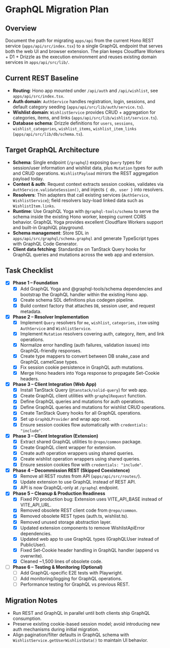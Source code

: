 # GraphQL Migration Plan

## Overview

Document the path for migrating `apps/api` from the current Hono REST service (`apps/api/src/index.tsx`) to a single GraphQL endpoint that serves both the web UI and browser extension. The plan keeps Cloudflare Workers + D1 + Drizzle as the execution environment and reuses existing domain services in `apps/api/src/lib/`.

## Current REST Baseline

- **Routing**: Hono app mounted under `/api/auth` and `/api/wishlist`, see `apps/api/src/index.tsx`.
- **Auth domain**: `AuthService` handles registration, login, sessions, and default category seeding (`apps/api/src/lib/auth/service.ts`).
- **Wishlist domain**: `WishlistService` provides CRUD + aggregation for categories, items, and links (`apps/api/src/lib/wishlist/service.ts`).
- **Database schema**: Drizzle definitions for `users`, `sessions`, `wishlist_categories`, `wishlist_items`, `wishlist_item_links` (`apps/api/src/lib/db/schema.ts`).

## Target GraphQL Architecture

- **Schema**: Single endpoint (`/graphql`) exposing `Query` types for session/user information and wishlist data, plus `Mutation` types for auth and CRUD operations. `WishlistPayload` mirrors the REST aggregation payload today.
- **Context & auth**: Request context extracts session cookies, validates via `AuthService.validateSession()`, and injects `{ db, user }` into resolvers.
- **Resolvers**: Thin adapters that call existing services (`AuthService`, `WishlistService`); field resolvers lazy-load linked data such as `WishlistItem.links`.
- **Runtime**: Use GraphQL Yoga with `@graphql-tools/schema` to serve the schema inside the existing Hono worker, keeping current CORS behavior. GraphQL Yoga provides excellent Cloudflare Workers support and built-in GraphiQL playground.
- **Schema management**: Store SDL in `apps/api/src/graphql/schema.graphql` and generate TypeScript types with GraphQL Code Generator.
- **Client data fetching**: Standardize on TanStack Query hooks for GraphQL queries and mutations across the web app and extension.

## Task Checklist

- [x] **Phase 1 – Foundation**
  - [x] Add GraphQL Yoga and @graphql-tools/schema dependencies and bootstrap the GraphQL handler within the existing Hono app.
  - [x] Create schema SDL definitions plus codegen pipeline.
  - [x] Build context factory that attaches `DB`, session user, and request metadata.
- [x] **Phase 2 – Resolver Implementation**
  - [x] Implement `Query` resolvers for `me`, `wishlist`, `categories`, `item` using `AuthService` and `WishlistService`.
  - [x] Implement `Mutation` resolvers covering auth, category, item, and link operations.
  - [x] Normalize error handling (auth failures, validation issues) into GraphQL-friendly responses.
  - [x] Create type mappers to convert between DB snake_case and GraphQL camelCase types.
  - [x] Fix session cookie persistence in GraphQL auth mutations.
  - [x] Merge Hono headers into Yoga response to propagate Set-Cookie headers.
- [x] **Phase 3 – Client Integration (Web App)**
  - [x] Install TanStack Query (`@tanstack/solid-query`) for web app.
  - [x] Create GraphQL client utilities with `graphqlRequest` function.
  - [x] Define GraphQL queries and mutations for auth operations.
  - [x] Define GraphQL queries and mutations for wishlist CRUD operations.
  - [x] Create TanStack Query hooks for all GraphQL operations.
  - [x] Set up `GraphQLProvider` and wrap app root.
  - [x] Ensure session cookies flow automatically with `credentials: "include"`.
- [x] **Phase 3 – Client Integration (Extension)**
  - [x] Extract shared GraphQL utilities to `@repo/common` package.
  - [x] Create GraphQL client wrapper for extension.
  - [x] Create auth operation wrappers using shared queries.
  - [x] Create wishlist operation wrappers using shared queries.
  - [x] Ensure session cookies flow with `credentials: "include"`.
- [x] **Phase 4 – Decommission REST (Skipped Coexistence)**
  - [x] Remove all REST routes from API (`apps/api/src/routes/`).
  - [x] Update extension to use GraphQL instead of REST API.
  - [x] API is now GraphQL-only at `/graphql` endpoint.
- [x] **Phase 5 – Cleanup & Production Readiness**
  - [x] Fixed P0 production bug: Extension uses VITE_API_BASE instead of VITE_API_URL.
  - [x] Removed obsolete REST client code from `@repo/common`.
  - [x] Removed obsolete REST types (auth.ts, wishlist.ts).
  - [x] Removed unused storage abstraction layer.
  - [x] Updated extension components to remove WishlistApiError dependencies.
  - [x] Updated web app to use GraphQL types (GraphQLUser instead of PublicUser).
  - [x] Fixed Set-Cookie header handling in GraphQL handler (append vs overwrite).
  - [x] Cleaned ~1,500 lines of obsolete code.
- [ ] **Phase 6 – Testing & Monitoring (Optional)**
  - [ ] Add GraphQL-specific E2E tests with Playwright.
  - [ ] Add monitoring/logging for GraphQL operations.
  - [ ] Performance testing for GraphQL vs previous REST.

## Migration Notes

- Run REST and GraphQL in parallel until both clients ship GraphQL consumption.
- Preserve existing cookie-based session model; avoid introducing new auth mechanisms during initial migration.
- Align pagination/filter defaults in GraphQL schema with `WishlistService.getUserWishlistData()` to maintain UI behavior.
